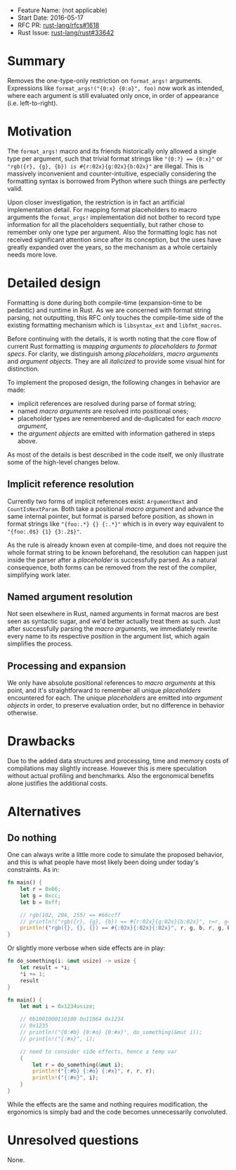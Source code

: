 - Feature Name: (not applicable)
- Start Date: 2016-05-17
- RFC PR: [rust-lang/rfcs#1618](https://github.com/rust-lang/rfcs/pull/1618)
- Rust Issue: [rust-lang/rust#33642](https://github.com/rust-lang/rust/pull/33642)

# Summary
[summary]: #summary

Removes the one-type-only restriction on `format_args!` arguments.
Expressions like `format_args!("{0:x} {0:o}", foo)` now work as intended,
where each argument is still evaluated only once, in order of appearance
(i.e. left-to-right).

# Motivation
[motivation]: #motivation

The `format_args!` macro and its friends historically only allowed a single
type per argument, such that trivial format strings like `"{0:?} == {0:x}"` or
`"rgb({r}, {g}, {b}) is #{r:02x}{g:02x}{b:02x}"` are illegal. This is
massively inconvenient and counter-intuitive, especially considering the
formatting syntax is borrowed from Python where such things are perfectly
valid.

Upon closer investigation, the restriction is in fact an artificial
implementation detail. For mapping format placeholders to macro arguments the
`format_args!` implementation did not bother to record type information for
all the placeholders sequentially, but rather chose to remember only one type
per argument. Also the formatting logic has not received significant attention
since after its conception, but the uses have greatly expanded over the years,
so the mechanism as a whole certainly needs more love.

# Detailed design
[design]: #detailed-design

Formatting is done during both compile-time (expansion-time to be pedantic)
and runtime in Rust. As we are concerned with format string parsing, not
outputting, this RFC only touches the compile-time side of the existing
formatting mechanism which is `libsyntax_ext` and `libfmt_macros`.

Before continuing with the details, it is worth noting that the core flow of
current Rust formatting is *mapping arguments to placeholders to format specs*.
For clarity, we distinguish among *placeholders*, *macro arguments* and
*argument objects*. They are all *italicized* to provide some
visual hint for distinction.

To implement the proposed design, the following changes in behavior are made:

* implicit references are resolved during parse of format string;
* named *macro arguments* are resolved into positional ones;
* placeholder types are remembered and de-duplicated for each *macro argument*,
* the *argument objects* are emitted with information gathered in steps above.

As most of the details is best described in the code itself, we only
illustrate some of the high-level changes below.

## Implicit reference resolution

Currently two forms of implicit references exist: `ArgumentNext` and
`CountIsNextParam`. Both take a positional *macro argument* and advance the
same internal pointer, but format is parsed before position, as shown in
format strings like `"{foo:.*} {} {:.*}"` which is in every way equivalent to
`"{foo:.0$} {1} {3:.2$}"`.

As the rule is already known even at compile-time, and does not require the
whole format string to be known beforehand, the resolution can happen just
inside the parser after a *placeholder* is successfully parsed. As a natural
consequence, both forms can be removed from the rest of the compiler,
simplifying work later.

## Named argument resolution

Not seen elsewhere in Rust, named arguments in format macros are best seen as
syntactic sugar, and we'd better actually treat them as such. Just after
successfully parsing the *macro arguments*, we immediately rewrite every name
to its respective position in the argument list, which again simplifies the
process.

## Processing and expansion

We only have absolute positional references to *macro arguments* at this point,
and it's straightforward to remember all unique *placeholders* encountered for
each. The unique *placeholders* are emitted into *argument objects* in order,
to preserve evaluation order, but no difference in behavior otherwise.

# Drawbacks
[drawbacks]: #drawbacks

Due to the added data structures and processing, time and memory costs of
compilations may slightly increase. However this is mere speculation without
actual profiling and benchmarks. Also the ergonomical benefits alone justifies
the additional costs.

# Alternatives
[alternatives]: #alternatives

## Do nothing

One can always write a little more code to simulate the proposed behavior,
and this is what people have most likely been doing under today's constraints.
As in:

```rust
fn main() {
	let r = 0x66;
	let g = 0xcc;
	let b = 0xff;

	// rgb(102, 204, 255) == #66ccff
	// println!("rgb({r}, {g}, {b}) == #{r:02x}{g:02x}{b:02x}", r=r, g=g, b=b);
	println!("rgb({}, {}, {}) == #{:02x}{:02x}{:02x}", r, g, b, r, g, b);
}
```

Or slightly more verbose when side effects are in play:

```rust
fn do_something(i: &mut usize) -> usize {
	let result = *i;
	*i += 1;
	result
}

fn main() {
	let mut i = 0x1234usize;

	// 0b1001000110100 0o11064 0x1234
	// 0x1235
	// println!("{0:#b} {0:#o} {0:#x}", do_something(&mut i));
	// println!("{:#x}", i);

	// need to consider side effects, hence a temp var
	{
		let r = do_something(&mut i);
		println!("{:#b} {:#o} {:#x}", r, r, r);
		println!("{:#x}", i);
	}
}
```

While the effects are the same and nothing requires modification, the
ergonomics is simply bad and the code becomes unnecessarily convoluted.

# Unresolved questions
[unresolved]: #unresolved-questions

None.
